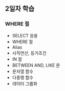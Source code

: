 ## 2일차 학습
### WHERE 절
- SELECT 응용
- WHERE 절
- Alias
- 사칙연산, 등가조건
- IN 절
- BETWEEN AND, LIKE 문
- 문자열 함수
- 다중행 함수
- 데이터 그룹화
